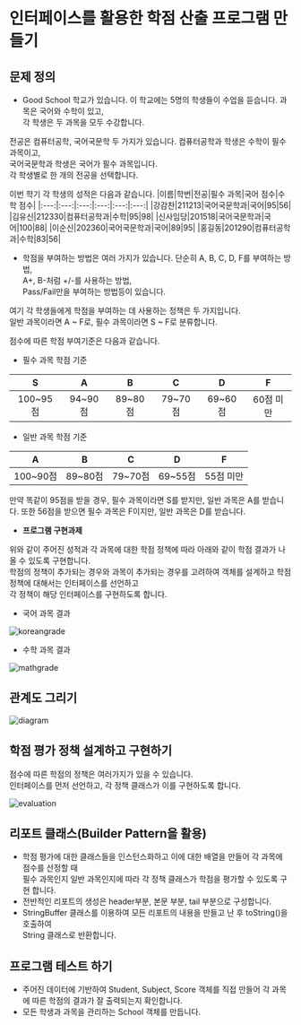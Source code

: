# 인터페이스를 활용한 학점 산출 프로그램 만들기

## 문제 정의

* Good School 학교가 있습니다. 이 학교에는 5명의 학생들이 수업을 듣습니다. 과목은 국어와 수학이 있고,  
  각 학생은 두 과목을 모두 수강합니다.

전공은 컴퓨터공학, 국어국문학 두 가지가 있습니다. 컴퓨터공학과 학생은 수학이 필수 과목이고,  
국어국문학과 학생은 국어가 필수 과목입니다.  
각 학생별로 한 개의 전공을 선택합니다.

이번 학기 각 학생의 성적은 다음과 같습니다.
|이름|학번|전공|필수 과목|국어 점수|수학 점수|
|:---:|:---:|:---:|:---:|:---:|:---:|
|강감찬|211213|국어국문학과|국어|95|56|
|김유신|212330|컴퓨터공학과|수학|95|98|
|신사임당|201518|국어국문학과|국어|100|88|
|이순신|202360|국어국문학과|국어|89|95|
|홍길동|201290|컴퓨터공학과|수학|83|56|
* 학점을 부여하는 방법은 여러 가지가 있습니다. 단순히 A, B, C, D, F를 부여하는 방법,  
  A+, B-처럼 +/-를 사용하는 방법,  
  Pass/Fail만을 부여하는 방법등이 있습니다.
  
여기 각 학생들에게 학점을 부여하는 데 사용하는 정책은 두 가지입니다.  
일반 과목이라면 A ~ F로, 필수 과목이라면 S ~ F로 분류합니다.  

점수에 따른 학점 부여기준은 다음과 같습니다.

* 필수 과목 학점 기준

|**S**|**A**|**B**|**C**|**D**|**F**|
|:---:|:---:|:---:|:---:|:---:|:---:|
|100~95점|94~90점|89~80점|79~70점|69~60점|60점 미만|

* 일반 과목 학점 기준

|**A**|**B**|**C**|**D**|**F**|
|:---:|:---:|:---:|:---:|:---:|
|100~90점|89~80점|79~70점|69~55점|55점 미만|

만약 똑같이 95점을 받을 경우, 필수 과목이라면 S를 받지만, 일반 과목은 A를 받습니다. 또한 56점을 받으면 필수 과목은 F이지만, 일반 과목은 D를 받습니다.

* **프로그램 구현과제**

위와 같이 주어진 성적과 각 과목에 대한 학점 정책에 따라 아래와 같이 학점 결과가 나올 수 있도록 구현합니다.  
학점의 정책이 추가되는 경우와 과목이 추가되는 경우를 고려하여 객체를 설계하고 학점 정책에 대해서는 인터페이스를 선언하고  
각 정책이 해당 인터페이스를 구현하도록 합니다.

- 국어 과목 결과

![koreangrade](https://user-images.githubusercontent.com/53508659/120093869-fc0da400-c157-11eb-83e8-8801dcd9ece0.PNG)

- 수학 과목 결과

![mathgrade](https://user-images.githubusercontent.com/53508659/120093876-0b8ced00-c158-11eb-93a4-9218dc2039ad.PNG)

## 관계도 그리기
![diagram](https://user-images.githubusercontent.com/53508659/120093906-39723180-c158-11eb-9bbc-0d9b63385b2b.PNG)

## 학점 평가 정책 설계하고 구현하기
점수에 따른 학점의 정책은 여러가지가 있을 수 있습니다.  
인터페이스를 먼저 선언하고, 각 정책 클래스가 이를 구현하도록 합니다.  

![evaluation](https://user-images.githubusercontent.com/53508659/120104056-9f2ce080-c18d-11eb-8c64-632b25be2dc5.PNG)

## 리포트 클래스(Builder Pattern을 활용)

* 학점 평가에 대한 클래스들을 인스턴스화하고 이에 대한 배열을 만들어 각 과목에 점수를 산정할 때  
  필수 과목인지 일반 과목인지에 따라 각 정책 클래스가 학점을 평가할 수 있도록 구현 합니다.
* 전반적인 리포트의 생성은 header부분, 본문 부분, tail 부분으로 구성합니다.
* StringBuffer 클래스를 이용하여 모든 리포트의 내용을 만들고 난 후 toString()을 호출하여  
  String 클래스로 반환합니다.
  
## 프로그램 테스트 하기
* 주어진 데이터에 기반하여 Student, Subject, Score 객체를 직접 만들어 각 과목에 따른 학점의 결과가 잘 출력되는지 확인합니다.
* 모든 학생과 과목을 관리하는 School 객체를 만듭니다.

